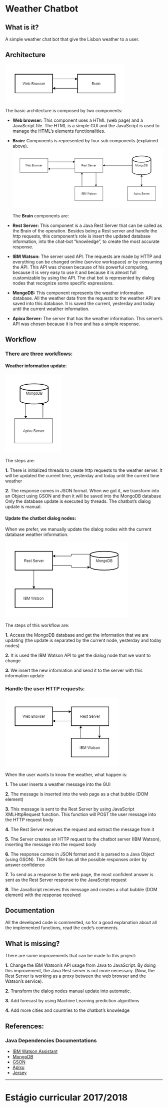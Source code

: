 # Weather Chatbot

## What is it?

A simple weather chat bot that give the Lisbon weather to a user.

## Architecture 

![image1](https://github.com/fmdiasfilho/estagio/blob/master/docs/images/1.jpg?raw=true)
 
The basic architecture is composed by two components:

-	**Web browser:** This component uses a HTML (web page) and a JavaScript file. The HTML is a simple GUI and the JavaScript is used to manage the HTML’s elements functionalities.

-	**Brain:** Components is represented by four sub components (explained above).
 ![image2](https://github.com/fmdiasfilho/estagio/blob/master/docs/images/2.jpg?raw=true)

	The **Brain** components are:

-	**Rest Server:** This component is a Java Rest Server that can be called as the Brain of the operation. Besides being a Rest server and handle the http requests, this component’s role is insert the updated database information, into the chat-bot “knowledge”, to create the most accurate response.

-	**IBM Watson:** The server used API. The requests are made by HTTP and everything can be changed online (service workspace) or by consuming the API. This API was chosen because of his powerful computing, because it is very easy to use it and because it is almost full customizable by using the API. The chat bot is represented by dialog nodes that recognize some specific expressions.

-	**MongoDB:** This component represents the weather information database. All the weather data from the requests to the weather API are saved into this database. It is saved the current, yesterday and today until the current weather information.

-	**Apixu Server:** The server that has the weather information. This server’s API was chosen because it is free and has a simple response.

## Workflow
### There are three workflows:
#### Weather information update:
![image3](https://github.com/fmdiasfilho/estagio/blob/master/docs/images/3.jpg?raw=true)

The steps are:

**1.**	There is initialized threads to create http requests to the weather server. It will be updated the current time, yesterday and today until the current time weather

**2.**	The response comes in JSON format. When we got it, we transform into an Object using GSON and then it will be saved into the MongoDB database
Only the database update is executed by threads. The chatbot’s dialog update is manual.

#### Update the chatbot dialog nodes: 
When we prefer, we manually update the dialog nodes with the current database weather information. 

 ![image4](https://github.com/fmdiasfilho/estagio/blob/master/docs/images/4.jpg?raw=true)

The steps of this workflow are:

**1.**	Access the MongoDB database and get the information that we are updating (the update is separated by the current node, yesterday and today nodes)

**2.**	It is used the IBM Watson API to get the dialog node that we want to change

**3.**	We insert the new information and send it to the server with this information update

### Handle the user HTTP requests:
![image5](https://github.com/fmdiasfilho/estagio/blob/master/docs/images/5.jpg?raw=true)

When the user wants to know the weather, what happen is:

**1.**	The user inserts a weather message into the GUI

**2.**	The message is inserted into the web page as a chat bubble (DOM element)

**3.**	This message is sent to the Rest Server by using JavaScript XMLHttpRequest function. This function will POST the user message into the HTTP request body

**4.**	The Rest Server receives the request and extract the message from it

**5.**	The Server creates an HTTP request to the chatbot server (IBM Watson), inserting the message into the request body

**6.**	The response comes in JSON format and it is parsed to a Java Object (using GSON). The JSON file has all the possible responses order by answer confidence

**7.**	To send as a response to the web page, the most confident answer is sent as the Rest Server response to the JavaScript request

**8.**	The JavaScript receives this message and creates a chat bubble (DOM element) with the response received

## Documentation

All the developed code is commented, so for a good explanation about all the implemented functions, read the code’s comments.

## What is missing?

There are some improvements that can be made to this project:

**1.**	Change the IBM Watson’s API usage from Java to JavaScript. By doing this improvement, the Java Rest server is not more necessary. (Now, the Rest Server is working as a proxy between the web browser and the Watson’s service).

**2.**	Transform the dialog nodes manual update into automatic.

**3.**	Add forecast by using Machine Learning prediction algorithms

**4.**	Add more cities and countries to the chatbot’s knowledge

## References:

### Java Dependencies Documentations
- [IBM Watson Assistant](https://www.ibm.com/watson/developercloud/conversation/api/v1/java.html?java)
- [MongoDB](http://mongodb.github.io/mongo-java-driver/3.7/driver/getting-started/quick-start/)
- [GSON](https://github.com/google/gson/blob/master/UserGuide.md)
- [Apixu](https://www.apixu.com/api-explorer.aspx)
- [Jersey](https://jersey.github.io/documentation/latest/index.html)

---------
# Estágio curricular 2017/2018
